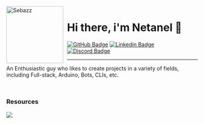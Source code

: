 <img width="150" height="150" align="left" style="float: left; margin: 0 10px 0 0;" alt="Sebazz" src="https://avatars.githubusercontent.com/u/78324089?v=4">

# Hi there, i'm Netanel 🌌


<div>
  <a href="https://github.com/NewtonMichaeli"><img src="https://img.shields.io/badge/-Github-0a0a0a?style=flat-square&labelColor=0a0a0a&logo=Github&logoColor=white&link=https://github.com/NewtonMichaeli" alt="GitHub Badge"/></a>
  <a href="https://www.linkedin.com/in/netanel-michaeli-047170200/"><img src="https://img.shields.io/badge/-Linkedin-0a0a0a?style=flat-square&labelColor=0a0a0a&logo=linkedin&logoColor=white&link=https://www.linkedin.com/in/netanel-michaeli-047170200/" alt="Linkedin Badge"/></a>
  <a href=""><img src="https://img.shields.io/badge/-Discord-0a0a0a?style=flat-square&labelColor=0a0a0a&logo=discord&logoColor=white&link=" alt="Discord Badge"/></a>
</div>

---

An Enthusiastic guy who likes to create projects in a variety of fields, including Full-stack, Arduino, Bots, CLIs, etc.

##
<div align="auto" style="display: inline-block;">
   <h3 align="auto">Resources</h1>
    <img src="https://skillicons.dev/icons?i=arduino,cpp,cs,css,docker,git,html,js,mongodb,prisma,redux,sqlite,sass,ts,markdown,nest,next,nodejs,postgresql,python,redis,react,vscode,webpack&perline=14"/>
</div>
